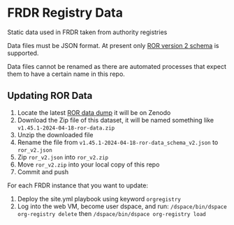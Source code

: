 # FRDR Registry Data
Static data used in FRDR taken from authority registries

Data files must be JSON format. At present only [ROR version 2 schema](https://ror.readme.io/v2/docs/data-structure) is supported.

Data files cannot be renamed as there are automated processes that expect them to have a certain name in this repo.

## Updating ROR Data

1. Locate the latest [ROR data dump](https://ror.readme.io/docs/data-dump) it will be on Zenodo
2. Download the Zip file of this dataset, it will be named something like `v1.45.1-2024-04-18-ror-data.zip`
3. Unzip the downloaded file
4. Rename the file from `v1.45.1-2024-04-18-ror-data_schema_v2.json` to `ror_v2.json`
5. Zip `ror_v2.json` into `ror_v2.zip`
6. Move `ror_v2.zip` into your local copy of this repo
7. Commit and push

For each FRDR instance that you want to update:

1. Deploy the site.yml playbook using keyword `orgregistry`
2. Log into the web VM, become user dspace, and run: `/dspace/bin/dspace org-registry delete` then `/dspace/bin/dspace org-registry load`
